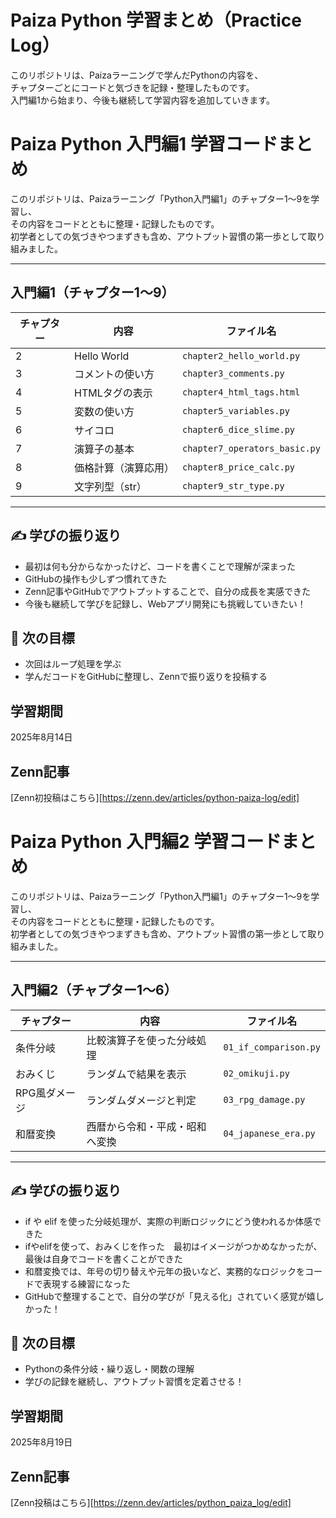 # Paiza Python 学習まとめ（Practice Log）

このリポジトリは、Paizaラーニングで学んだPythonの内容を、  
チャプターごとにコードと気づきを記録・整理したものです。  
入門編1から始まり、今後も継続して学習内容を追加していきます。


  # Paiza Python 入門編1 学習コードまとめ

このリポジトリは、Paizaラーニング「Python入門編1」のチャプター1〜9を学習し、  
その内容をコードとともに整理・記録したものです。  
初学者としての気づきやつまずきも含め、アウトプット習慣の第一歩として取り組みました。

---

## 入門編1（チャプター1〜9）

| チャプター | 内容 | ファイル名 |
|------------|------|------------|
| 2 | Hello World | `chapter2_hello_world.py` |
| 3 | コメントの使い方 | `chapter3_comments.py` |
| 4 | HTMLタグの表示 | `chapter4_html_tags.html` |
| 5 | 変数の使い方 | `chapter5_variables.py` |
| 6 | サイコロ | `chapter6_dice_slime.py` |
| 7 | 演算子の基本 | `chapter7_operators_basic.py` |
| 8 | 価格計算（演算応用） | `chapter8_price_calc.py` |
| 9 | 文字列型（str） | `chapter9_str_type.py` |

---

## ✍️ 学びの振り返り

- 最初は何も分からなかったけど、コードを書くことで理解が深まった  
- GitHubの操作も少しずつ慣れてきた  
- Zenn記事やGitHubでアウトプットすることで、自分の成長を実感できた  
- 今後も継続して学びを記録し、Webアプリ開発にも挑戦していきたい！


## 🧠 次の目標
- 次回はループ処理を学ぶ
-  学んだコードをGitHubに整理し、Zennで振り返りを投稿する


## 学習期間
2025年8月14日

## Zenn記事
[Zenn初投稿はこちら][https://zenn.dev/articles/python-paiza-log/edit]



 # Paiza Python 入門編2 学習コードまとめ

このリポジトリは、Paizaラーニング「Python入門編1」のチャプター1〜9を学習し、  
その内容をコードとともに整理・記録したものです。  
初学者としての気づきやつまずきも含め、アウトプット習慣の第一歩として取り組みました。

---

## 入門編2（チャプター1〜6）

| チャプター | 内容 | ファイル名 |
|------------|------|------------|
| 条件分岐 | 比較演算子を使った分岐処理 | `01_if_comparison.py` |
| おみくじ | ランダムで結果を表示 | `02_omikuji.py` |
| RPG風ダメージ | ランダムダメージと判定 | `03_rpg_damage.py` |
| 和暦変換 | 西暦から令和・平成・昭和へ変換 | `04_japanese_era.py` |

---

## ✍️ 学びの振り返り

- if や elif を使った分岐処理が、実際の判断ロジックにどう使われるか体感できた
- ifやelifを使って、おみくじを作った　最初はイメージがつかめなかったが、最後は自身でコードを書くことができた
- 和暦変換では、年号の切り替えや元年の扱いなど、実務的なロジックをコードで表現する練習になった
- GitHubで整理することで、自分の学びが「見える化」されていく感覚が嬉しかった！

## 🧠 次の目標

- Pythonの条件分岐・繰り返し・関数の理解  
- 学びの記録を継続し、アウトプット習慣を定着させる！


## 学習期間
2025年8月19日

## Zenn記事
[Zenn投稿はこちら][https://zenn.dev/articles/python_paiza_log/edit]
